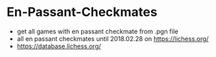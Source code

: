 # En-Passant-Checkmates
- get all games with en passant checkmate from .pgn file
- all en passant checkmates until 2018.02.28 on https://lichess.org/
- https://database.lichess.org/
